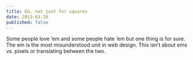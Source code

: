 ```yaml
---
title: Em, not just for squares
date: 2013-03-26
published: false
---
```


Some people love ’em and some people hate ’em but one thing is for sure. The em is the most misunderstood unit in web design. This isn’t about ems vs. pixels or translating between the two.